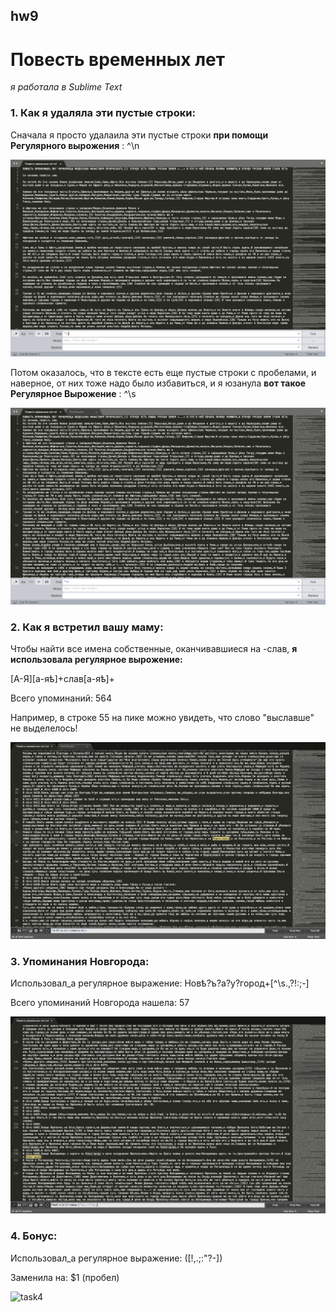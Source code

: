 ## hw9
# Повесть временных лет

*я работала в Sublime Text*

### 1. Как я удаляла эти пустые строки:
Сначала я просто удалаила эти пустые строки **при помощи Регулярного вырожения** : ^\n

![task1](https://github.com/m1riada/hw9/blob/master/1.1.png)

Потом оказалось, что в тексте есть еще пустые строки с пробелами, и наверное, от них тоже надо было избавиться, и я юзанула **вот такое Регулярное Вырожение** : ^\s

![task1](https://github.com/m1riada/hw9/blob/master/1.2.png)

### 2. Как я встретил вашу маму:

Чтобы найти все имена собственные, оканчивавшиеся на -слав, **я использовала регулярное вырожение:** 

[А-Я][а-яѣ]+слав[а-яѣ]+

Всего упоминаний: 564

Например, в строке 55 на пике можно увидеть, что слово "выславше" не выделелось!

![task2](https://github.com/m1riada/hw9/blob/master/2.png)

### 3. Упоминания Новгорода:

Использовал_а регулярное выражение: Новѣ?ъ?а?у?город+[^\s.,\?!:;-]

Всего упоминаний Новгорода нашела: 57

![task3](https://github.com/m1riada/hw9/blob/master/3.png)

### 4. Бонус:

Использовал_а регулярное выражение: ([!,.;:"?-])
 
Заменила на: $1 (пробел)

![task4]()
